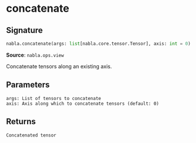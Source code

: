 # concatenate

## Signature

```python
nabla.concatenate(args: list[nabla.core.tensor.Tensor], axis: int = 0) -> nabla.core.tensor.Tensor
```

**Source**: `nabla.ops.view`

Concatenate tensors along an existing axis.

Parameters
----------
    args: List of tensors to concatenate
    axis: Axis along which to concatenate tensors (default: 0)

Returns
-------
    Concatenated tensor


